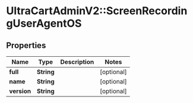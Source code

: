 # UltraCartAdminV2::ScreenRecordingUserAgentOS

## Properties
Name | Type | Description | Notes
------------ | ------------- | ------------- | -------------
**full** | **String** |  | [optional] 
**name** | **String** |  | [optional] 
**version** | **String** |  | [optional] 


